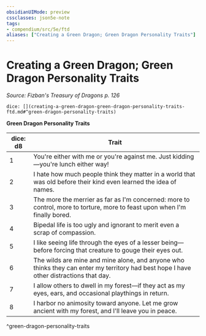 ```yaml
---
obsidianUIMode: preview
cssclasses: json5e-note
tags:
- compendium/src/5e/ftd
aliases: ["Creating a Green Dragon; Green Dragon Personality Traits"]
---
```

# Creating a Green Dragon; Green Dragon Personality Traits
*Source: Fizban's Treasury of Dragons p. 126* 

`dice: [](creating-a-green-dragon-green-dragon-personality-traits-ftd.md#^green-dragon-personality-traits)`

**Green Dragon Personality Traits**

| dice: d8 | Trait |
|----------|-------|
| 1 | You're either with me or you're against me. Just kidding—you're lunch either way! |
| 2 | I hate how much people think they matter in a world that was old before their kind even learned the idea of names. |
| 3 | The more the merrier as far as I'm concerned: more to control, more to torture, more to feast upon when I'm finally bored. |
| 4 | Bipedal life is too ugly and ignorant to merit even a scrap of compassion. |
| 5 | I like seeing life through the eyes of a lesser being—before forcing that creature to gouge their eyes out. |
| 6 | The wilds are mine and mine alone, and anyone who thinks they can enter my territory had best hope I have other distractions that day. |
| 7 | I allow others to dwell in my forest—if they act as my eyes, ears, and occasional playthings in return. |
| 8 | I harbor no animosity toward anyone. Let me grow ancient with my forest, and I'll leave you in peace. |
^green-dragon-personality-traits